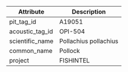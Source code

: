 | Attribute  | Description |
| ------------- | ------------- |
| pit_tag_id | A19051 |
| acoustic_tag_id | OPI-504 |
| scientific_name | Pollachius pollachius |
| common_name | Pollock |
| project | FISHINTEL |